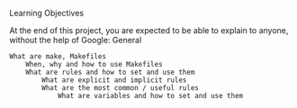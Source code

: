 Learning Objectives

At the end of this project, you are expected to be able to explain to anyone, without the help of Google:
General

    What are make, Makefiles
        When, why and how to use Makefiles
	    What are rules and how to set and use them
	        What are explicit and implicit rules
		    What are the most common / useful rules
		        What are variables and how to set and use them
			